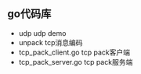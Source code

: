 ## go代码库 


- udp udp demo
- unpack tcp消息编码
- tcp_pack_client.go  tcp pack客户端
- tcp_pack_server.go  tcp pack服务端




